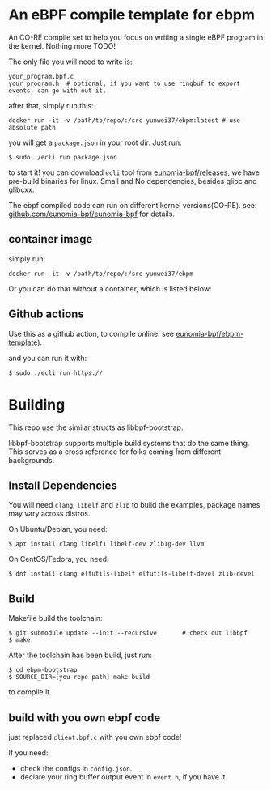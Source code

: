# An eBPF compile template for ebpm

An CO-RE compile set to help you focus on writing a single eBPF program in the kernel. Nothing more TODO!

The only file you will need to write is:

```console
your_program.bpf.c
your_program.h  # optional, if you want to use ringbuf to export events, can go with out it.
```

after that, simply run this:

```console
docker run -it -v /path/to/repo/:/src yunwei37/ebpm:latest # use absolute path
```

you will get a `package.json` in your root dir. Just run:

```console
$ sudo ./ecli run package.json
```

to start it! you can download `ecli` tool from [eunomia-bpf/releases](https://github.com/eunomia-bpf/eunomia-bpf/releases), we have pre-build binaries for linux. Small and No dependencies, besides glibc and glibcxx.

The ebpf compiled code can run on different kernel versions(CO-RE).
see: [github.com/eunomia-bpf/eunomia-bpf](https://github.com/eunomia-bpf/eunomia-bpf) for details.

## container image

simply run:

```console
docker run -it -v /path/to/repo/:/src yunwei37/ebpm
```

Or you can do that without a container, which is listed below:

## Github actions

Use this as a github action, to compile online: see [eunomia-bpf/ebpm-template)](https://github.com/eunomia-bpf/ebpm-template).

and you can run it with:

```console
$ sudo ./ecli run https://
```

# Building

This repo use the similar structs as libbpf-bootstrap.

libbpf-bootstrap supports multiple build systems that do the same thing.
This serves as a cross reference for folks coming from different backgrounds.

## Install Dependencies

You will need `clang`, `libelf` and `zlib` to build the examples, package names may vary across distros.

On Ubuntu/Debian, you need:
```shell
$ apt install clang libelf1 libelf-dev zlib1g-dev llvm
```

On CentOS/Fedora, you need:

```console
$ dnf install clang elfutils-libelf elfutils-libelf-devel zlib-devel
```

## Build

Makefile build the toolchain:

```console
$ git submodule update --init --recursive       # check out libbpf
$ make
```

After the toolchain has been build, just run:

```console
$ cd ebpm-bootstrap
$ SOURCE_DIR=[you repo path] make build
```

to compile it.

## build with you own ebpf code

just replaced `client.bpf.c` with you own ebpf code!

If you need:
- check the configs in `config.json`.
- declare your ring buffer output event in `event.h`, if you have it.
